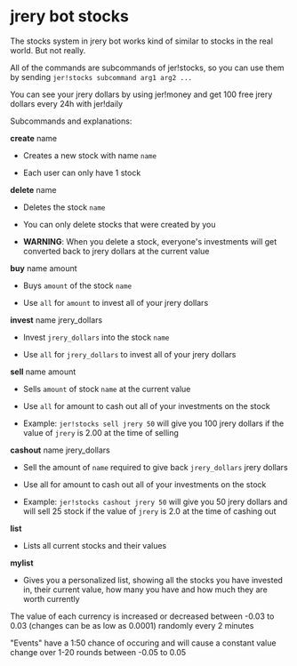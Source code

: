 # jrery bot stocks

The stocks system in jrery bot works kind of similar to stocks in the real world. But not really.

All of the commands are subcommands of jer!stocks, so you can use them by sending `jer!stocks subcommand arg1 arg2 ...`

You can see your jrery dollars by using jer!money and get 100 free jrery dollars every 24h with jer!daily

Subcommands and explanations:

**create** name

* Creates a new stock with name `name`

* Each user can only have 1 stock

**delete** name

* Deletes the stock `name`

* You can only delete stocks that were created by you

* **WARNING**: When you delete a stock, everyone's investments will get converted back to jrery dollars at the current value

**buy** name amount

* Buys `amount` of the stock `name`

* Use `all` for `amount` to invest all of your jrery dollars

**invest** name jrery\_dollars

* Invest `jrery_dollars` into the stock `name`

* Use `all` for `jrery_dollars` to invest all of your jrery dollars

**sell** name amount

* Sells `amount` of stock `name` at the current value

* Use `all` for amount to cash out all of your investments on the stock

* Example: `jer!stocks sell jrery 50` will give you 100 jrery dollars if the value of `jrery` is 2.00 at the time of selling

**cashout** name jrery\_dollars

* Sell the amount of `name` required to give back `jrery_dollars` jrery dollars

* Use all for amount to cash out all of your investments on the stock

* Example: `jer!stocks cashout jrery 50` will give you 50 jrery dollars and will sell 25 stock if the value of `jrery` is 2.0 at the time of cashing out

**list**

* Lists all current stocks and their values

**mylist**

* Gives you a personalized list, showing all the stocks you have invested in, their current value, how many you have and how much they are worth currently

The value of each currency is increased or decreased between -0.03 to 0.03 (changes can be as low as 0.0001) randomly every 2 minutes

"Events" have a 1:50 chance of occuring and will cause a constant value change over 1-20 rounds between -0.05 to 0.05
